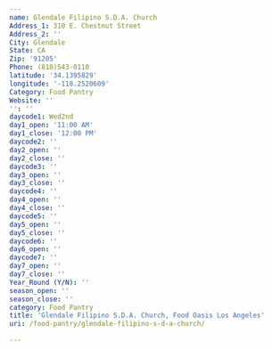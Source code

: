 ```yaml
---
name: Glendale Filipino S.D.A. Church
Address_1: 310 E. Chestnut Street
Address_2: ''
City: Glendale
State: CA
Zip: '91205'
Phone: (818)543-0110
latitude: '34.1395829'
longitude: '-118.2520609'
Category: Food Pantry
Website: ''
'': ''
daycode1: Wed2nd
day1_open: '11:00 AM'
day1_close: '12:00 PM'
daycode2: ''
day2_open: ''
day2_close: ''
daycode3: ''
day3_open: ''
day3_close: ''
daycode4: ''
day4_open: ''
day4_close: ''
daycode5: ''
day5_open: ''
day5_close: ''
daycode6: ''
day6_open: ''
daycode7: ''
day7_open: ''
day7_close: ''
Year_Round (Y/N): ''
season_open: ''
season_close: ''
category: Food Pantry
title: 'Glendale Filipino S.D.A. Church, Food Oasis Los Angeles'
uri: /food-pantry/glendale-filipino-s-d-a-church/

---
```

